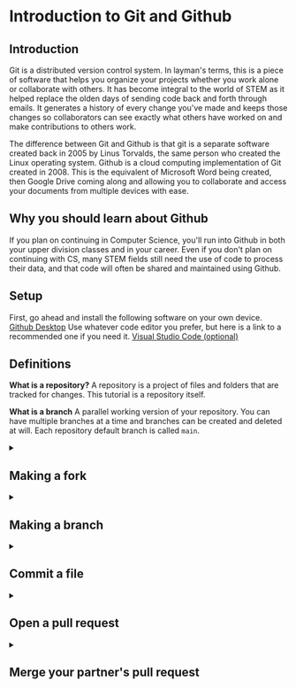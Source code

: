 # Introduction to Git and Github

## Introduction

Git is a distributed version control system. In layman's terms, this is a piece of software that helps you organize your projects whether you work alone or collaborate with others. It has become integral to the world of STEM as it helped replace the olden days of sending code back and forth through emails. It generates a history of every change you've made and keeps those changes so collaborators can see exactly what others have worked on and make contributions to others work.

The difference between Git and Github is that git is a separate software created back in 2005 by Linus Torvalds, the same person who created the Linux operating system. Github is a cloud computing implementation of Git created in 2008. This is the equivalent of Microsoft Word being created, then Google Drive coming along and allowing you to collaborate and access your documents from multiple devices with ease.

## Why you should learn about Github

If you plan on continuing in Computer Science, you'll run into Github in both your upper division classes and in your career. Even if you don't plan on continuing with CS, many STEM fields still need the use of code to process their data, and that code will often be shared and maintained using Github.

## Setup

First, go ahead and install the following software on your own device.
[Github Desktop](https://desktop.github.com/)
Use whatever code editor you prefer, but here is a link to a recommended one if you need it.
[Visual Studio Code (optional)](https://code.visualstudio.com/)

## Definitions

**What is a repository?** 
A repository is a project of files and folders that are tracked for changes. This tutorial is a repository itself.

**What is a branch**
A parallel working version of your repository. You can have multiple branches at a time and branches can be created and deleted at will. Each repository default branch is called `main`.

<details>
<summary><h2> Making a fork </h2></summary>

You'll be working with a lab partner, so the next step only needs to be done by one person.

1. At the top right of the repository webpage, click the button labeled **Fork**. This makes a copy of the entire repository and moves it to your account so you can make whatever changes you want.

2. In the next screen, change the name to `introduction-to-github-first-partner-first-name-last-initial-second-partner-first-name-last-initial`. For example, `introduction-to-github-john-a-kyle-d`.

3. Make the repository private and keep **Copy the main branch only** checked, then click **Create fork**.

4. Wait about 30 seconds for Github to finish forking the repository, then refresh the page. You can continue the lab from this repository.

5. In this new repository, select the Settings tab near the top right, then click Collaborators on the left. Add your professor, ``, and your lab partner.

</details>

<details>
<summary><h2> Making a branch </h2></summary>

Making a new branch allows you to make changes to the repository without affecting other aspects of the project. That means people can upload different changes to a project without conflicting with other's work.

Each lab partner will have to do this next section on their own

1. At the top left of the page, click the button that says main
**INSERT IMAGE HERE**

2. Enter the name for the branch following the following naming convention, `first-name-last-initial-branch`. For example, `john-a-branch`. Then click `Create branch:`.

</details>

<details>
<summary><h2> Commit a file </h2></summary>

A commit is a group of edits you've made to files and folders. 

1. Open up Github Desktop. At the top right of the screen, click File -> Options. Login to your Github account from this screen.

2. Go back to the repository in your web browser. Click the green button near the top of the repository that says Code. Click the button next to the link to copy the link.

3. In Github Desktop, click **Clone a repository from the internet**. You should see the repository you forked in the previous step. Select that repository and click clone.

4. At the top, open the drop down menu titled **main branch** and select the branch you created earlier in this lab. 

5. Use whatever text editor to open up the folder that's been downloaded. If you already have Visual Studio Code installed, you can click **Open in Visual Studio Code**.

6. Create a new file named `hello-world-first-name-last-initial.c` ie `hello-world-john-a.c` with the following code:
```
#include <stdio.h>
int main() {
   printf("Hello, World!");
   return 0;
}
```

7. In Github desktop, you'll see your new file pop up on the left with the lines you added in the middle. At the bottom right, fill in the top text box to say **Added hello world**. Click the green button labeled **Commit** in the bottom left.

8. At the top of the screen, click **Fetch Origin**, then after a second, **Push Origin**. After that you can view the repository in your web browser and you should see your new file inside the branch you created. 

**Push and Pull**
    Imagine you are pushing your 'block' of code to the repository. That is the same as you uploading your changes. The same concept works the other way. When someone has made changes to the repository that you have not yet seen, you download, or **pull** those changes.
</details>

<details>
<summary><h2> Open a pull request </h2></summary>

Pull requests, or PRs, are used to combine branches either from the same repository or a different one. Instead of heading straight to making a commit, a pull request can be used to propose a change. Someone else can then look over your proposal before approving it and adding your change to the target branch.

In this lab, both you and your partner will make a pull request, merging their own branch to the main branch. 

1. After you've made your commit, you'll notice a message notifying that you can compare and pull request. You can either click that message, or access the pull request tab at the top of the repository page. If you choose the message, you can skip to step 5.

2. From the Pull requests tab, click **New pull request**. Make sure the main branch is selected from the **base:** dropdown menu.

3. In the **compare:** dropdown, select the branch you made previously.

4. Click **Create pull request**.

5. Provide a title and description. You can include info about the new branch and file that you created.

6. Click **Create pull request**.

**Background to a pull request**
    The conceptual understanding of a pull request is that you propose a change and request that someone else pulls your changes into the repository. This is often used when working on projects you do not have direct permissions to edit. You can contribute to other people's projects using a pull request.
</details>


<details>
<summary><h2> Merge your partner's pull request </h2></summary>

Now that both of you have created a pull request, you can both see each other's branch and pull request

</details>